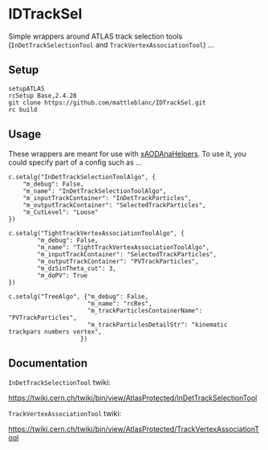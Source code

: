 # IDTrackSel

Simple wrappers around ATLAS track selection tools (`InDetTrackSelectionTool` and `TrackVertexAssociationTool`) ...

## Setup

```
setupATLAS
rcSetup Base,2.4.28
git clone https://github.com/mattleblanc/IDTrackSel.git
rc build
```

## Usage

These wrappers are meant for use with [xAODAnaHelpers](https://github.com/UCATLAS/xAODAnaHelpers). To use it, you could specify part of a config such as ...

```
c.setalg("InDetTrackSelectionToolAlgo", {
    "m_debug": False,
    "m_name": "InDetTrackSelectionToolAlgo",
    "m_inputTrackContainer": "InDetTrackParticles",
    "m_outputTrackContainer": "SelectedTrackParticles",
    "m_CutLevel": "Loose"
})

c.setalg("TightTrackVertexAssociationToolAlgo", {
        "m_debug": False,
        "m_name": "TightTrackVertexAssociationToolAlgo",
        "m_inputTrackContainer": "SelectedTrackParticles",
        "m_outputTrackContainer": "PVTrackParticles",
        "m_dzSinTheta_cut": 3,
        "m_doPV": True
})

c.setalg("TreeAlgo", {"m_debug": False,
                      "m_name": "rcRes",
                      "m_trackParticlesContainerName": "PVTrackParticles",
                      "m_trackParticlesDetailStr": "kinematic trackpars numbers vertex",
                    })

```

## Documentation

`InDetTrackSelectionTool` twiki:

https://twiki.cern.ch/twiki/bin/view/AtlasProtected/InDetTrackSelectionTool

`TrackVertexAssociationTool` twiki:

https://twiki.cern.ch/twiki/bin/view/AtlasProtected/TrackVertexAssociationTool